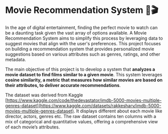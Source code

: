 # Movie Recommendation System 🍿🎬

In the age of digital entertainment, finding the perfect movie to watch can be a daunting task given the vast array of options available. A Movie Recommendation System aims to simplify this process by leveraging data to suggest movies that align with the user's preferences. This project focuses on building a recommendation system that provides personalized movie suggestions based on various attributes such as genres, ratings, and other metadata.

The main objective of this project is to develop a system that **analyzes a movie dataset to find films similar to a given movie**. This system leverages **cosine similarity, a metric that measures how similar movies are based on their attributes, to deliver accurate recommendations**.

The dataset was derived from Kaggle [https://www.kaggle.com/code/thedevastator/imdb-5000-movies-multiple-genres-dataset](https://www.kaggle.com/datasets/rakkesharv/imdb-5000-movies-multiple-genres-dataset). It displays different about each movie like director, actors, genres etc. The raw dataset contains ten columns with a mix of categorical and quantitative values, offering a comprehensive view of each movie’s attributes.
